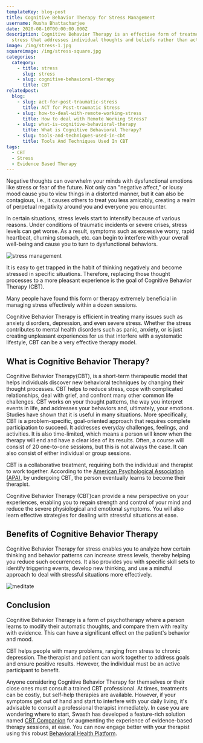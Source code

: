 ```yaml
---
templateKey: blog-post
title: Cognitive Behavior Therapy for Stress Management
username: Rusha Bhattacharjee
date: 2020-08-10T00:00:00.000Z
description: Cognitive Behavior Therapy is an effective form of treatment for
  stress that addresses individual thoughts and beliefs rather than actions.
image: /img/stress-1.jpg
squareimage: /img/stress-square.jpg
categories:
  category:
    - title: stress
      slug: stress
    - slug: cognitive-behavioral-therapy
      title: CBT
relatedpost:
  blog:
    - slug: act-for-post-traumatic-stress
      title: ACT for Post-traumatic Stress
    - slug: how-to-deal-with-remote-working-stress
      title: How to deal with Remote Working Stress?
    - slug: what-is-cognitive-behavioral-therapy
      title: What is Cognitive Behavioral Therapy?
    - slug: tools-and-techniques-used-in-cbt
      title: Tools And Techniques Used In CBT
tags:
  - CBT
  - Stress
  - Evidence Based Therapy
---
```

<!--StartFragment-->

Negative thoughts can overwhelm your minds with dysfunctional emotions like stress or fear of the future. Not only can "negative affect," or lousy mood cause you to view things in a distorted manner, but it can also be contagious, i.e., it causes others to treat you less amicably, creating a realm of perpetual negativity around you and everyone you encounter.

In certain situations, stress levels start to intensify because of various reasons. Under conditions of traumatic incidents or severe crises, stress levels can get worse. As a result, symptoms such as excessive worry, rapid heartbeat, churning stomach, etc. can begin to interfere with your overall well-being and cause you to turn to dysfunctional behaviors.

![stress management](/img/stress-potrait.jpg "stress management")

It is easy to get trapped in the habit of thinking negatively and become stressed in specific situations. Therefore, replacing those thought processes to a more pleasant experience is the goal of Cognitive Behavior Therapy (CBT).

Many people have found this form or therapy extremely beneficial in managing stress effectively within a dozen sessions.

Cognitive Behavior Therapy is efficient in treating many issues such as anxiety disorders, depression, and even severe stress. Whether the stress contributes to mental health disorders such as panic, anxiety, or is just creating unpleasant experiences for us that interfere with a systematic lifestyle, CBT can be a very effective therapy model.

<!--StartFragment-->

## What is Cognitive Behavior Therapy?

Cognitive Behavior Therapy(CBT), is a short-term therapeutic model that helps individuals discover new behavioral techniques by changing their thought processes. CBT helps to reduce stress, cope with complicated relationships, deal with grief, and confront many other common life challenges. CBT works on your thought patterns, the way you interpret events in life, and addresses your behaviors and, ultimately, your emotions. Studies have shown that it is useful in many situations. More specifically, CBT is a problem-specific, goal-oriented approach that requires complete participation to succeed. It addresses everyday challenges, feelings, and activities. It is also time-limited, which means a person will know when the therapy will end and have a clear idea of its results. Often, a course will consist of 20 one-to-one sessions, but this is not always the case. It can also consist of either individual or group sessions.

CBT is a collaborative treatment, requiring both the individual and therapist to work together. According to the [American Psychological Association (APA),](http://www.apa.org/ptsd-guideline/patients-and-families/cognitive-behavioral.aspx) by undergoing CBT, the person eventually learns to become their therapist.

Cognitive Behavior Therapy (CBT)can provide a new perspective on your experiences, enabling you to regain strength and control of your mind and reduce the severe physiological and emotional symptoms. You will also learn effective strategies for dealing with stressful situations at ease.

<!--StartFragment-->

## Benefits of Cognitive Behavior Therapy

Cognitive Behavior Therapy for stress enables you to analyze how certain thinking and behavior patterns can increase stress levels, thereby helping you reduce such occurrences. It also provides you with specific skill sets to identify triggering events, develop new thinking, and use a mindful approach to deal with stressful situations more effectively.

![meditate](/img/meditate-potrait.jpg "stress management")

<!--StartFragment-->

## Conclusion

Cognitive Behavior Therapy is a form of psychotherapy where a person learns to modify their automatic thoughts, and compare them with reality with evidence. This can have a significant effect on the patient's behavior and mood.

CBT helps people with many problems, ranging from stress to chronic depression. The therapist and patient can work together to address goals and ensure positive results. However, the individual must be an active participant to benefit.

Anyone considering Cognitive Behavior Therapy for themselves or their close ones must consult a trained CBT professional. At times, treatments can be costly, but self-help therapies are available. However, if your symptoms get out of hand and start to interfere with your daily living, it's advisable to consult a professional therapist immediately. In case you are wondering where to start, Swasth has developed a feature-rich solution named [CBT Companion](https://www.swasth.co/cbt-companion/) for augmenting the experience of evidence-based therapy sessions, at ease. You can now engage better with your therapist using this robust [Behavioral Health Platform](https://www.swasth.co/).

<!--EndFragment-->

<!--EndFragment-->

<!--EndFragment-->

<!--EndFragment-->